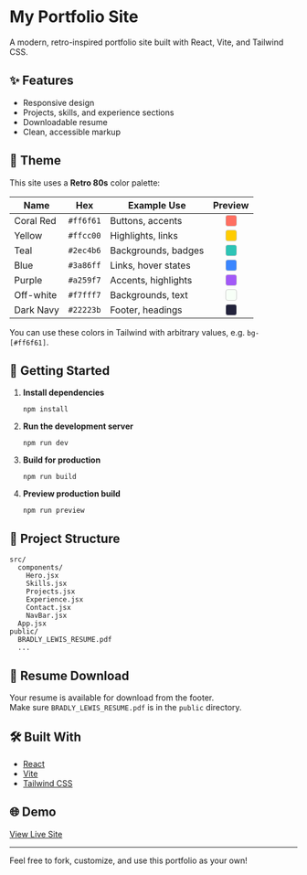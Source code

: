 # My Portfolio Site

A modern, retro-inspired portfolio site built with React, Vite, and Tailwind CSS.

## ✨ Features

- Responsive design
- Projects, skills, and experience sections
- Downloadable resume
- Clean, accessible markup

## 🎨 Theme

This site uses a **Retro 80s** color palette:

| Name         | Hex        | Example Use         | Preview |
|--------------|------------|---------------------|:-------:|
| Coral Red    | `#ff6f61`  | Buttons, accents    | <span style="display:inline-block;margin:auto;width:18px;height:18px;background:#ff6f61;border-radius:4px;border:1px solid #ccc;"></span> |
| Yellow       | `#ffcc00`  | Highlights, links   | <span style="display:inline-block;margin:auto;width:18px;height:18px;background:#ffcc00;border-radius:4px;border:1px solid #ccc;"></span> |
| Teal         | `#2ec4b6`  | Backgrounds, badges | <span style="display:inline-block;margin:auto;width:18px;height:18px;background:#2ec4b6;border-radius:4px;border:1px solid #ccc;"></span> |
| Blue         | `#3a86ff`  | Links, hover states | <span style="display:inline-block;margin:auto;width:18px;height:18px;background:#3a86ff;border-radius:4px;border:1px solid #ccc;"></span> |
| Purple   | `#a259f7`  | Accents, highlights | <span style="display:inline-block;margin:auto;width:18px;height:18px;background:#a259f7;border-radius:4px;border:1px solid #ccc;"></span> |
| Off-white    | `#f7fff7`  | Backgrounds, text   | <span style="display:inline-block;margin:auto;width:18px;height:18px;background:#f7fff7;border-radius:4px;border:1px solid #ccc;"></span> |
| Dark Navy    | `#22223b`  | Footer, headings    | <span style="display:inline-block;margin:auto;width:18px;height:18px;background:#22223b;border-radius:4px;border:1px solid #ccc;"></span> |

You can use these colors in Tailwind with arbitrary values, e.g. `bg-[#ff6f61]`.

## 🚀 Getting Started

1. **Install dependencies**
   ```
   npm install
   ```

2. **Run the development server**
   ```
   npm run dev
   ```

3. **Build for production**
   ```
   npm run build
   ```

4. **Preview production build**
   ```
   npm run preview
   ```

## 📁 Project Structure

```
src/
  components/
    Hero.jsx
    Skills.jsx
    Projects.jsx
    Experience.jsx
    Contact.jsx
    NavBar.jsx
  App.jsx
public/
  BRADLY_LEWIS_RESUME.pdf
  ...
```

## 📄 Resume Download

Your resume is available for download from the footer.  
Make sure `BRADLY_LEWIS_RESUME.pdf` is in the `public` directory.

## 🛠️ Built With

- [React](https://react.dev/)
- [Vite](https://vitejs.dev/)
- [Tailwind CSS](https://tailwindcss.com/)

## 🌐 Demo

[View Live Site](https://bradlylewis.github.io/my-portfolio-site/)

---

Feel free to fork, customize, and use this portfolio as your own!